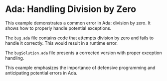# Ada: Handling Division by Zero
This example demonstrates a common error in Ada: division by zero.  It shows how to properly handle potential exceptions.

The `bug.ada` file contains code that attempts division by zero and fails to handle it correctly. This would result in a runtime error. 

The `bugSolution.ada` file presents a corrected version with proper exception handling.

This example emphasizes the importance of defensive programming and anticipating potential errors in Ada.